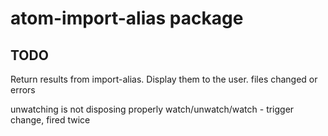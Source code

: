 # atom-import-alias package

## TODO
Return results from import-alias.  Display them to the user.  files changed or
errors


unwatching is not disposing properly
  watch/unwatch/watch - trigger change, fired twice
